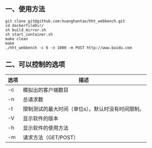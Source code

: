 ## 一、使用方法

```shell
git clone git@github.com:huanghantao/hht_webbench.git
cd dockerfileDir/
sh build_mirror.sh
sh start_container.sh
make clean
make
./hht_webbench -c 6 -n 1000 -m POST http://www.baidu.com
```

## 二、可以控制的选项

| 选项 | 描述                                              |
| ---- | ------------------------------------------------- |
| -c   | 模拟出的客户端数目                                |
| -n   | 总请求数                                          |
| -t   | 限制测试的最大时间（单位s）。默认时没有时间限制。 |
| -V   | 显示软件的版本                                    |
| -h   | 显示软件的使用方法                                |
| -m   | 请求方法（GET/POST）                              |

